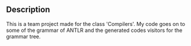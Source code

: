 ## Description

This is a team project made for the class 'Compilers'. My code goes on to some of the grammar of ANTLR and the generated codes visitors for the grammar tree.
